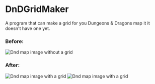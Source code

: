 # DnDGridMaker

A program that can make a grid for you Dungeons & Dragons map it it doesn't have one yet.

### Before:
![Dnd map image without a grid](https://imgur.com/7mqTyCu)
### After:
![Dnd map image with a grid](https://imgur.com/a/GBR50iF)
![Dnd map image with a grid](https://imgur.com/a/PJjsi26)